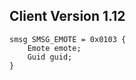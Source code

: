 ## Client Version 1.12

```rust,ignore
smsg SMSG_EMOTE = 0x0103 {
    Emote emote;    
    Guid guid;    
}

```
